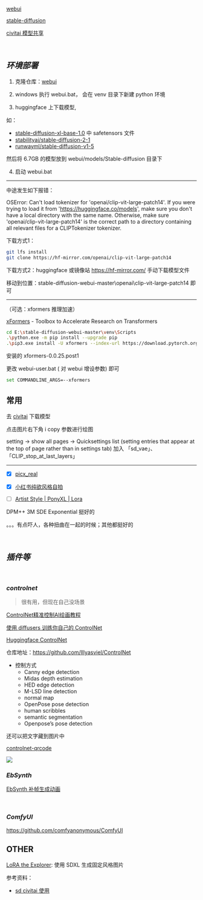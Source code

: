 
[webui](https://github.com/AUTOMATIC1111/stable-diffusion-webui)

[stable-diffusion](https://github.com/CompVis/stable-diffusion) 

[civitai 模型共享](https://civitai.com/)

</br>

## _环境部署_

1. 克隆仓库：[webui](https://github.com/AUTOMATIC1111/stable-diffusion-webui) 

2. windows 执行 webui.bat， 会在 venv 目录下新建 python 环境

3. huggingface 上下载模型, 

如：
- [stable-diffusion-xl-base-1.0](https://huggingface.co/stabilityai/stable-diffusion-xl-base-1.0/tree/main) 中 safetensors 文件
- [stabilityai/stable-diffusion-2-1](https://huggingface.co/stabilityai/stable-diffusion-2-1)
- [runwayml/stable-diffusion-v1-5](https://huggingface.co/runwayml/stable-diffusion-v1-5)

然后将 6.7GB 的模型放到 webui/models/Stable-diffusion 目录下

4. 启动 webui.bat


-----------------

中途发生如下报错：

OSError: Can't load tokenizer for 'openai/clip-vit-large-patch14'. If you were trying to load it from 'https://huggingface.co/models', make sure you don't have a local directory with the same name. Otherwise, make sure 'openai/clip-vit-large-patch14' is the correct path to a directory containing all relevant files for a CLIPTokenizer tokenizer.


下载方式1：
```bash
git lfs install
git clone https://hf-mirror.com/openai/clip-vit-large-patch14
```

下载方式2：huggingface 或镜像站 https://hf-mirror.com/  手动下载模型文件

移动到位置：stable-diffusion-webui-master\openai\clip-vit-large-patch14 即可

----------------


（可选：xformers 推理加速）

[xFormers](https://github.com/facebookresearch/xformers) - Toolbox to Accelerate Research on Transformers


```bash
cd E:\stable-diffusion-webui-master\venv\Scripts
.\python.exe -m pip install --upgrade pip
.\pip3.exe install -U xformers --index-url https://download.pytorch.org/whl/cu121
```

安装的 xformers-0.0.25.post1


更改 webui-user.bat ( 对 webui 增设参数) 即可

```bash
set COMMANDLINE_ARGS=--xformers
```

## 常用

去 [civitai](https://civitai.com/) 下载模型

点击图片右下角 i copy 参数进行绘图


setting -> show all pages -> Quicksettings list (setting entries that appear at the top of page rather than in settings tab) 加入 「sd_vae」、「CLIP_stop_at_last_layers」

--------------

- [x] [picx_real](https://civitai.com/models/241415/picxreal)
- [x] [小红书纯欲风格自拍](https://civitai.com/models/68691?modelVersionId=73382)
- [ ] [Artist Style | PonyXL | Lora](https://civitai.com/models/351303)


DPM++ 3M SDE Exponential 挺好的

。。。有点吓人，各种扭曲在一起的时候；其他都挺好的

</br>

## _插件等_

</br>

### _controlnet_

> 很有用，但现在自己没场景

[ControlNet精准控制AI绘画教程](https://zhuanlan.zhihu.com/p/608499305)

[使用 diffusers 训练你自己的 ControlNet](https://huggingface.co/blog/zh/train-your-controlnet)

[Huggingface ControlNet](https://huggingface.co/lllyasviel/ControlNet)

仓库地址：https://github.com/lllyasviel/ControlNet


- 控制方式
  - Canny edge detection
  - Midas depth estimation
  - HED edge detection
  - M-LSD line detection
  - normal map
  - OpenPose pose detection
  - human scribbles
  - semantic segmentation
  - Openpose’s pose detection



还可以把文字藏到图片中

[controlnet-qrcode](https://civitai.com/models/90940/controlnet-qr-pattern-qr-codes)

<img src="https://image.civitai.com/xG1nkqKTMzGDvpLrqFT7WA/646a6cf5-9cd8-443a-ad53-69b7feca02c8/width=450/6.jpeg">

</br>

### _EbSynth_

[EbSynth 补帧生成动画](https://www.bilibili.com/video/BV1uX4y1H7U3)


</br>

### _ComfyUI_


https://github.com/comfyanonymous/ComfyUI


## OTHER

[LoRA the Explorer](https://huggingface.co/spaces/multimodalart/LoraTheExplorer): 使用 SDXL 生成固定风格图片


参考资料：
- [sd civitai 使用](https://blog.csdn.net/sinat_26917383/article/details/131037406)